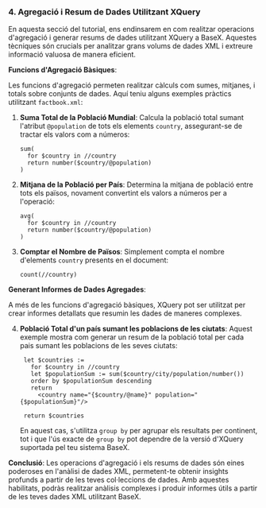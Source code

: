 
### 4. Agregació i Resum de Dades Utilitzant XQuery

En aquesta secció del tutorial, ens endinsarem en com realitzar operacions d'agregació i generar resums de dades utilitzant XQuery a BaseX. Aquestes tècniques són crucials per analitzar grans volums de dades XML i extreure informació valuosa de manera eficient.

**Funcions d'Agregació Bàsiques**:

Les funcions d'agregació permeten realitzar càlculs com sumes, mitjanes, i totals sobre conjunts de dades. Aquí teniu alguns exemples pràctics utilitzant `factbook.xml`:

1. **Suma Total de la Població Mundial**:
   Calcula la població total sumant l'atribut `@population` de tots els elements `country`, assegurant-se de tractar els valors com a números:
   ```xquery
   sum(
     for $country in //country
     return number($country/@population)
   )
   ```
   
2. **Mitjana de la Població per País**:
   Determina la mitjana de població entre tots els països, novament convertint els valors a números per a l'operació:
   ```xquery
   avg(
     for $country in //country
     return number($country/@population)
   )
   ```
   
3. **Comptar el Nombre de Països**:
   Simplement compta el nombre d'elements `country` presents en el document:
   ```xquery
   count(//country)
   ```

**Generant Informes de Dades Agregades**:

A més de les funcions d'agregació bàsiques, XQuery pot ser utilitzat per crear informes detallats que resumin les dades de maneres complexes.

4. **Població Total d'un país sumant les poblacions de les ciutats**:
   Aquest exemple mostra com generar un resum de la població total per cada pais sumant les poblacions de les seves ciutats:
   ```xquery
    let $countries := 
      for $country in //country
      let $populationSum := sum($country/city/population/number())
      order by $populationSum descending
      return
        <country name="{$country/@name}" population="{$populationSum}"/>

    return $countries
   ```
   En aquest cas, s'utilitza `group by` per agrupar els resultats per continent, tot i que l'ús exacte de `group by` pot dependre de la versió d'XQuery suportada pel teu sistema BaseX.

**Conclusió**:
Les operacions d'agregació i els resums de dades són eines poderoses en l'anàlisi de dades XML, permetent-te obtenir insights profunds a partir de les teves col·leccions de dades. Amb aquestes habilitats, podràs realitzar anàlisis complexes i produir informes útils a partir de les teves dades XML utilitzant BaseX.
